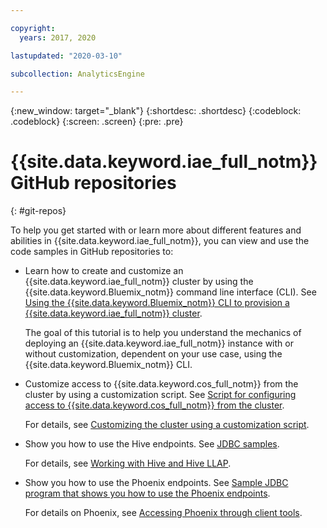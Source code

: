 ```yaml
---

copyright:
  years: 2017, 2020

lastupdated: "2020-03-10"

subcollection: AnalyticsEngine

---
```


<!-- Attribute definitions -->
{:new_window: target="_blank"}
{:shortdesc: .shortdesc}
{:codeblock: .codeblock}
{:screen: .screen}
{:pre: .pre}

# {{site.data.keyword.iae_full_notm}} GitHub repositories
{: #git-repos}

To help you get started with or learn more about different features and abilities in {{site.data.keyword.iae_full_notm}}, you can view  and use the code samples in GitHub repositories to:

- Learn how to create and customize an {{site.data.keyword.iae_full_notm}} cluster by using the {{site.data.keyword.Bluemix_notm}} command line interface (CLI). See [Using the {{site.data.keyword.Bluemix_notm}} CLI to provision a {{site.data.keyword.iae_full_notm}} cluster](https://github.com/IBM-Cloud/IBM-Analytics-Engine).

  The goal of this tutorial is to help you understand the mechanics of deploying an {{site.data.keyword.iae_full_notm}} instance with or without customization, dependent on your use case, using the {{site.data.keyword.Bluemix_notm}} CLI.

- Customize access to {{site.data.keyword.cos_full_notm}} from the cluster by using a customization script. See  [Script for configuring access to {{site.data.keyword.cos_full_notm}} from the cluster](https://github.com/IBM-Cloud/IBM-Analytics-Engine/blob/master/customization-examples/associate-cos.sh).

  For details, see [Customizing the cluster using a customization script](/docs/AnalyticsEngine?topic=AnalyticsEngine-cust-cluster-script).

- Show you how to use the Hive endpoints. See [JDBC samples](https://github.com/IBM-Cloud/IBM-Analytics-Engine/tree/master/jdbcsamples/TestHive).

  For details, see [Working with Hive and Hive LLAP](/docs/AnalyticsEngine?topic=AnalyticsEngine-working-with-hive).

- Show you how to use the Phoenix endpoints. See [Sample JDBC program that shows you how to use the Phoenix endpoints](https://github.com/IBM-Cloud/IBM-Analytics-Engine/tree/master/jdbcsamples/TestPhoenix).

   For details on Phoenix, see [Accessing Phoenix through client tools](/docs/AnalyticsEngine?topic=AnalyticsEngine-working-with-hbase).
